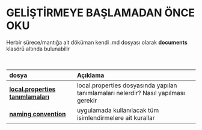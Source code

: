 # GELİŞTİRMEYE BAŞLAMADAN ÖNCE OKU

Herbir sürece/mantığa ait döküman kendi .md dosyası olarak **documents**
klasörü altında bulunabilir

<br/>

| dosya                                                                    | Açıklama                                                                            |
|:-------------------------------------------------------------------------|:------------------------------------------------------------------------------------|
| [**local.properties tanımlamaları**](documents/local_properties_info.md) | local.properties dosyasında yapılan tanımlamaları nelerdir? Nasıl yapılması gerekir |
| [**naming convention**](documents/naming_convention.md)                  | uygulamada kullanılacak tüm isimlendirmelere ait kurallar                           |
